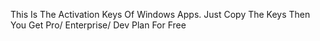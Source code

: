 This Is The Activation Keys Of Windows Apps. Just Copy The Keys Then You Get Pro/ Enterprise/ Dev Plan For Free
